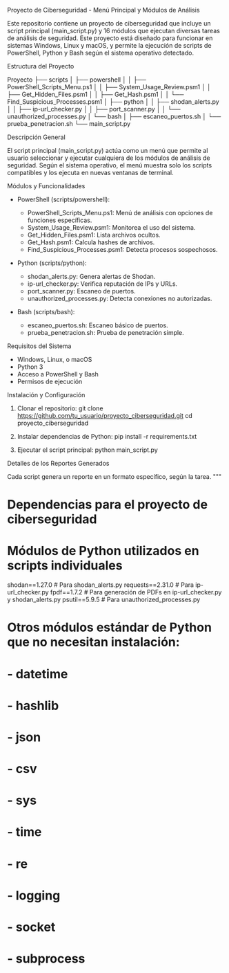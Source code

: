 Proyecto de Ciberseguridad - Menú Principal y Módulos de Análisis

Este repositorio contiene un proyecto de ciberseguridad que incluye un script principal (main_script.py) y 16 módulos que ejecutan diversas tareas de análisis de seguridad. Este proyecto está diseñado para funcionar en sistemas Windows, Linux y macOS, y permite la ejecución de scripts de PowerShell, Python y Bash según el sistema operativo detectado.

Estructura del Proyecto

Proyecto
├── scripts
│   ├── powershell
│   │   ├── PowerShell_Scripts_Menu.ps1
│   │   ├── System_Usage_Review.psm1
│   │   ├── Get_Hidden_Files.psm1
│   │   ├── Get_Hash.psm1
│   │   └── Find_Suspicious_Processes.psm1
│   ├── python
│   │   ├── shodan_alerts.py
│   │   ├── ip-url_checker.py
│   │   ├── port_scanner.py
│   │   └── unauthorized_processes.py
│   └── bash
│       ├── escaneo_puertos.sh
│       └── prueba_penetracion.sh
└── main_script.py

Descripción General

El script principal (main_script.py) actúa como un menú que permite al usuario seleccionar y ejecutar cualquiera de los módulos de análisis de seguridad. Según el sistema operativo, el menú muestra solo los scripts compatibles y los ejecuta en nuevas ventanas de terminal.

Módulos y Funcionalidades

- PowerShell (scripts/powershell):
  - PowerShell_Scripts_Menu.ps1: Menú de análisis con opciones de funciones específicas.
  - System_Usage_Review.psm1: Monitorea el uso del sistema.
  - Get_Hidden_Files.psm1: Lista archivos ocultos.
  - Get_Hash.psm1: Calcula hashes de archivos.
  - Find_Suspicious_Processes.psm1: Detecta procesos sospechosos.

- Python (scripts/python):
  - shodan_alerts.py: Genera alertas de Shodan.
  - ip-url_checker.py: Verifica reputación de IPs y URLs.
  - port_scanner.py: Escaneo de puertos.
  - unauthorized_processes.py: Detecta conexiones no autorizadas.

- Bash (scripts/bash):
  - escaneo_puertos.sh: Escaneo básico de puertos.
  - prueba_penetracion.sh: Prueba de penetración simple.

Requisitos del Sistema

- Windows, Linux, o macOS
- Python 3
- Acceso a PowerShell y Bash
- Permisos de ejecución

Instalación y Configuración

1. Clonar el repositorio:
   git clone https://github.com/tu_usuario/proyecto_ciberseguridad.git
   cd proyecto_ciberseguridad

2. Instalar dependencias de Python:
   pip install -r requirements.txt

3. Ejecutar el script principal:
   python main_script.py

Detalles de los Reportes Generados

Cada script genera un reporte en un formato específico, según la tarea.
"""
# Dependencias para el proyecto de ciberseguridad

# Módulos de Python utilizados en scripts individuales
shodan==1.27.0  # Para shodan_alerts.py
requests==2.31.0  # Para ip-url_checker.py
fpdf==1.7.2  # Para generación de PDFs en ip-url_checker.py y shodan_alerts.py
psutil==5.9.5  # Para unauthorized_processes.py

# Otros módulos estándar de Python que no necesitan instalación:
# - datetime
# - hashlib
# - json
# - csv
# - sys
# - time
# - re
# - logging
# - socket
# - subprocess
